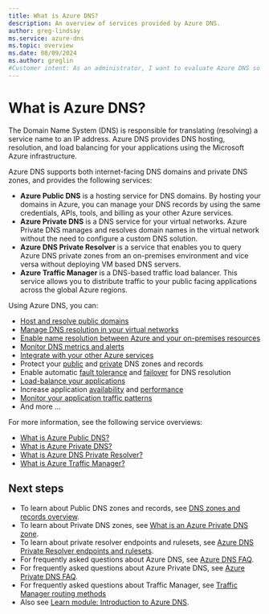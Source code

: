```yaml
---
title: What is Azure DNS?
description: An overview of services provided by Azure DNS.
author: greg-lindsay
ms.service: azure-dns
ms.topic: overview
ms.date: 08/09/2024
ms.author: greglin
#Customer intent: As an administrator, I want to evaluate Azure DNS so I can determine if I want to use it instead of my current DNS service.
---
```


# What is Azure DNS?

The Domain Name System (DNS) is responsible for translating (resolving) a service name to an IP address. Azure DNS provides DNS hosting, resolution, and load balancing for your applications using the Microsoft Azure infrastructure. 

Azure DNS supports both internet-facing DNS domains and private DNS zones, and provides the following services:
- **Azure Public DNS** is a hosting service for DNS domains. By hosting your domains in Azure, you can manage your DNS records by using the same credentials, APIs, tools, and billing as your other Azure services.
- **Azure Private DNS** is a DNS service for your virtual networks. Azure Private DNS manages and resolves domain names in the virtual network without the need to configure a custom DNS solution. 
- **Azure DNS Private Resolver** is a service that enables you to query Azure DNS private zones from an on-premises environment and vice versa without deploying VM based DNS servers.
- **Azure Traffic Manager** is a DNS-based traffic load balancer. This service allows you to distribute traffic to your public facing applications across the global Azure regions.

Using Azure DNS, you can:

* [Host and resolve public domains](/azure/dns/dns-delegate-domain-azure-dns)
* [Manage DNS resolution in your virtual networks](/azure/dns/private-dns-privatednszone) 
* [Enable name resolution between Azure and your on-premises resources](/azure/dns/private-resolver-hybrid-dns)
* [Monitor DNS metrics and alerts](/azure/dns/dns-alerts-metrics)
* [Integrate with your other Azure services](/azure/dns/dns-for-azure-services)
* Protect your [public](/azure/dns/dns-protect-zones-recordsets) and [private](/azure/dns/dns-protect-private-zones-recordsets) DNS zones and records
* Enable automatic [fault tolerance](/azure/dns/private-resolver-reliability) and [failover](/azure/dns/tutorial-dns-private-resolver-failover) for DNS resolution
* [Load-balance your applications](/azure/traffic-manager/traffic-manager-how-it-works)
* Increase application [availability](/azure/traffic-manager/traffic-manager-monitoring) and [performance](/azure/traffic-manager/traffic-manager-configure-performance-routing-method)
* [Monitor your application traffic patterns](/azure/traffic-manager/traffic-manager-traffic-view-overview)
* And more ...

For more information, see the following service overviews:

- [What is Azure Public DNS?](public-dns-overview.md)
- [What is Azure Private DNS?](private-dns-overview.md)
- [What is Azure DNS Private Resolver?](dns-private-resolver-overview.md)
- [What is Azure Traffic Manager?](/azure/traffic-manager/traffic-manager-overview)

## Next steps

* To learn about Public DNS zones and records, see [DNS zones and records overview](dns-zones-records.md).
* To learn about Private DNS zones, see [What is an Azure Private DNS zone](private-dns-privatednszone.md).
* To learn about private resolver endpoints and rulesets, see [Azure DNS Private Resolver endpoints and rulesets](private-resolver-endpoints-rulesets.md).
* For frequently asked questions about Azure DNS, see [Azure DNS FAQ](dns-faq-private.yml).
* For frequently asked questions about Azure Private DNS, see [Azure Private DNS FAQ](dns-faq.yml).
* For frequently asked questions about Traffic Manager, see [Traffic Manager routing methods](/azure/traffic-manager/traffic-manager-faqs)
* Also see [Learn module: Introduction to Azure DNS](/training/modules/intro-to-azure-dns).

